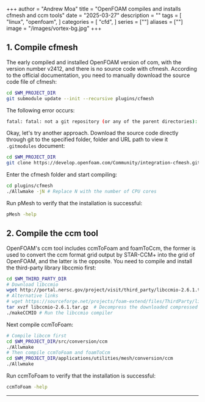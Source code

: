 +++
author = "Andrew Moa"
title = "OpenFOAM compiles and installs cfmesh and ccm tools"
date = "2025-03-27"
description = ""
tags = [
    "linux",
    "openfoam",
]
categories = [
    "cfd",
]
series = [""]
aliases = [""]
image = "/images/vortex-bg.jpg"
+++

## 1. Compile cfmesh

The early compiled and installed OpenFOAM version of com, with the version number v2412, and there is no source code with cfmesh.
According to the official documentation, you need to manually download the source code file of cfmesh:
```Bash
cd $WM_PROJECT_DIR
git submodule update --init --recursive plugins/cfmesh
```

The following error occurs:
```Bash
fatal: fatal: not a git repository (or any of the parent directories): .git
```

Okay, let's try another approach. Download the source code directly through git to the specified folder, folder and URL path to view it `.gitmodules` document:
```Bash
cd $WM_PROJECT_DIR
git clone https://develop.openfoam.com/Community/integration-cfmesh.git plugins/cfmesh
```

Enter the cfmesh folder and start compiling:
```Bash
cd plugins/cfmesh
./Allwmake -jN # Replace N with the number of CPU cores
```

Run pMesh to verify that the installation is successful:
```Bash
pMesh -help
```

## 2. Compile the ccm tool

OpenFOAM's ccm tool includes ccmToFoam and foamToCcm, the former is used to convert the ccm format grid output by STAR-CCM+ into the grid of OpenFOAM, and the latter is the opposite.
You need to compile and install the third-party library libccmio first:
```bash
cd $WM_THIRD_PARTY_DIR
# Download libccmio
wget http://portal.nersc.gov/project/visit/third_party/libccmio-2.6.1.tar.gz
# Alternative links
# wget https://sourceforge.net/projects/foam-extend/files/ThirdParty/libccmio-2.6.1.tar.gz
tar xvzf libccmio-2.6.1.tar.gz  # Decompress the downloaded compressed file
./makeCCMIO # Run the libccmio compiler
```

Next compile ccmToFoam:
```Bash
# Compile libccm first
cd $WM_PROJECT_DIR/src/conversion/ccm
./Allwmake
# Then compile ccmToFoam and foamToCcm
cd $WM_PROJECT_DIR/applications/utilities/mesh/conversion/ccm
./Allwmake
```

Run ccmToFoam to verify that the installation is successful:
```Bash
ccmToFoam -help
```


---
